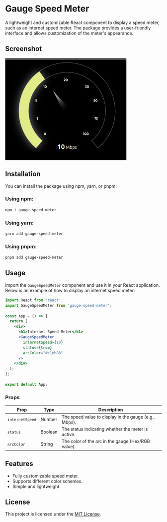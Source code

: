 # Gauge Speed Meter

A lightweight and customizable React component to display a speed meter, such as an internet speed meter. The package provides a user-friendly interface and allows customization of the meter's appearance.

## Screenshot

![Gauge Speed Meter Screenshot](./public/image.png)

## Installation

You can install the package using npm, yarn, or pnpm:

### Using npm:
```bash
npm i gauge-speed-meter
```

### Using yarn:
```bash
yarn add gauge-speed-meter
```

### Using pnpm:
```bash
pnpm add gauge-speed-meter
```

## Usage

Import the `GaugeSpeedMeter` component and use it in your React application. Below is an example of how to display an internet speed meter:

```jsx
import React from 'react';
import GaugeSpeedMeter from 'gauge-speed-meter';

const App = () => {
  return (
    <div>
      <h1>Internet Speed Meter</h1>
      <GaugeSpeedMeter 
        internetSpeed={10} 
        status={true} 
        arcColor="#e1eb88" 
      />
    </div>
  );
};

export default App;
```

### Props

| Prop           | Type    | Description                                        |
|----------------|---------|----------------------------------------------------|
| `internetSpeed`| Number  | The speed value to display in the gauge (e.g., Mbps). |
| `status`       | Boolean | The status indicating whether the meter is active. |
| `arcColor`     | String  | The color of the arc in the gauge (Hex/RGB value). |

## Features

- Fully customizable speed meter.
- Supports different color schemes.
- Simple and lightweight.


## License

This project is licensed under the [MIT License](LICENSE).
